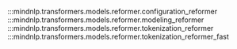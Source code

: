 :::mindnlp.transformers.models.reformer.configuration_reformer
:::mindnlp.transformers.models.reformer.modeling_reformer
:::mindnlp.transformers.models.reformer.tokenization_reformer
:::mindnlp.transformers.models.reformer.tokenization_reformer_fast